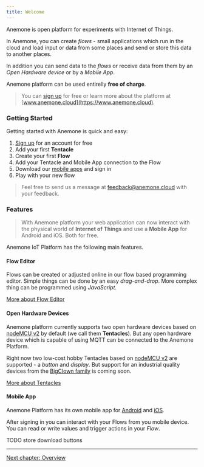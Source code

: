 ```yaml
---
title: Welcome
---
```


Anemone is open platform for experiments with Internet of Things.

In Anemone, you can create *flows* - small applications which run in the cloud and load input or data from some places and send or store this data to another places.

In addition you can send data to the *flows* or receive data from them by an *Open Hardware device* or by a *Mobile App*.

Anemone platform can be used entirelly **free of charge**.

> You can [sign up](https://www.anemone.cloud/users/sign_up) for free or learn more about the platform at [www.anemone.cloud](https://www.anemone.cloud).

### Getting Started

Getting started with Anemone is quick and easy:

1. [Sign up](https://www.anemone.cloud/users/sign_up) for an account for free
2. Add your first **Tentacle**
3. Create your first **Flow**
4. Add your Tentacle and Mobile App connection to the Flow
5. Download our [mobile apps](/overview#mobile-app) and sign in
6. Play with your new flow

> Feel free to send us a message at [feedback@anemone.cloud](mailto:feedback@anemone.cloud) with your feedback.

### Features

> With Anemone platform your web application can now interact with the physical world of **Internet of Things** and use a **Mobile App** for Android and iOS. Both for free.

Anemone IoT Platform has the following main features.

#### Flow Editor

Flows can be created or adjusted online in our flow based programming editor. Simple things can be done by an easy *drag-and-drop*. More complex thing can be programmed using *JavaScript*.

[More about Flow Editor <i class="fa fa-arrow-right" aria-hidden="true"></i>](/cloud/editor)

#### Open Hardware Devices

Anemone platform currently supports two open hardware devices based on [nodeMCU v2](https://www.seeedstudio.com/NodeMCU-v2-Lua-based-ESP8266-development-kit-p-2415.html) by default (we call them **Tentacles**). But any open hardware device which is capable of using MQTT can be connected to the Anemone Platform.

Right now two low-cost hobby Tentacles based on [nodeMCU v2](https://www.seeedstudio.com/NodeMCU-v2-Lua-based-ESP8266-development-kit-p-2415.html) are supported - a *button* and *display*. But support for an industrial quality devices from the [BigClown family](https://www.bigclown.com/) is coming soon.

[More about Tentacles <i class="fa fa-arrow-right" aria-hidden="true"></i>](/cloud/tentacles)

#### Mobile App

Anemone Platform has its own mobile app for [Android]() and [iOS]().

After signing in you can interact with your Flows from you mobile device. You can read or write values and trigger actions in your *Flow*.

TODO store download buttons

-----

[Next chapter: Overview <i class="fa fa-arrow-right" aria-hidden="true"></i>](/overview)
